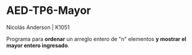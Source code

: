 # AED-TP6-Mayor
Nicolás Anderson | K1051


Programa para **ordenar** un arreglo entero de "n" elementos **y mostrar el mayor entero ingresado**.





